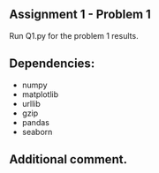 
## Assignment 1 - Problem 1 
Run Q1.py for the problem 1 results.

## Dependencies:
- numpy
- matplotlib
- urllib
- gzip
- pandas
- seaborn

## Additional comment.

